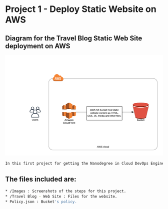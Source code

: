 # Project 1 - Deploy Static Website on AWS 

## Diagram for the Travel Blog Static Web Site deployment on AWS

![img-1](Images/Diagram.png)

```sh
In this first project for getting the Nanodegree in Cloud DevOps Engineer certification instructed by Udacity, I deployed a static website on AWS using S3, CloudFront, and IAM.
```

## The files included are:

```sh
* /Images : Screenshots of the steps for this project.
* /Travel Blog - Web Site : Files for the website.
* Policy.json : Bucket's policy.
```
